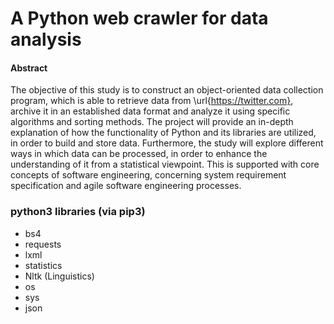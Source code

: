 # A Python web crawler for data analysis


#### Abstract 
The objective of this study is to construct an object-oriented data collection program, which is able to retrieve data from \url{https://twitter.com}, archive it in an established data format and analyze it using specific algorithms and sorting methods. The project will provide an in-depth explanation of how the functionality of Python and its libraries are utilized, in order to build and store data. Furthermore, the study will explore different ways in which data can be processed, in order to enhance the understanding of it from a statistical viewpoint. This is supported with core concepts of software engineering, concerning system requirement specification and agile software engineering processes.


### python3 libraries (via pip3)
- bs4
- requests
- lxml
- statistics
- Nltk (Linguistics)
- os
- sys
- json
